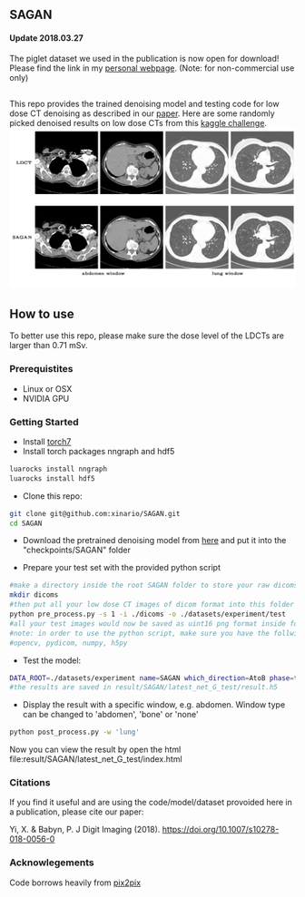 ## SAGAN

#### Update 2018.03.27
The piglet dataset we used in the publication is now open for download! Please find the link in my [personal webpage](http://homepage.usask.ca/~xiy525/). (Note: for non-commercial use only)

##
This repo provides the trained denoising model and testing code for low dose CT denoising as described in our [paper](https://link.springer.com/article/10.1007/s10278-018-0056-0).
Here are some randomly picked denoised results on low dose CTs from this [kaggle challenge](https://www.kaggle.com/c/data-science-bowl-2017/data). 
<img src="imgs/sample.jpg" width="900px"/>

## How to use
To better use this repo, please make sure the dose level of the LDCTs are larger than 0.71 mSv.
### Prerequistites
- Linux or OSX
- NVIDIA GPU

### Getting Started
- Install [torch7](http://torch.ch/docs/getting-started.html#_)
- Install torch packages nngraph and hdf5
```bash
luarocks install nngraph
luarocks install hdf5
```
- Clone this repo:
```bash
git clone git@github.com:xinario/SAGAN.git
cd SAGAN
```
- Download the pretrained denoising model from [here](https://1drv.ms/u/s!Aj4IQl4ug0_9gj4TTqVW1JhhHG5f) and put it into the "checkpoints/SAGAN" folder

- Prepare your test set with the provided python script
```bash
#make a directory inside the root SAGAN folder to store your raw dicoms, e.g. ./dicoms
mkdir dicoms
#then put all your low dose CT images of dicom format into this folder and run
python pre_process.py -s 1 -i ./dicoms -o ./datasets/experiment/test
#all your test images would now be saved as uint16 png format inside folder ./datasets/experiment/test. Arguement `-s 1` is to ensure the output images are stored in sequence.
#note: in order to use the python script, make sure you have the follwing packages installed
#opencv, pydicom, numpy, h5py
```
- Test the model:
```bash
DATA_ROOT=./datasets/experiment name=SAGAN which_direction=AtoB phase=test th test.lua
#the results are saved in result/SAGAN/latest_net_G_test/result.h5
```
- Display the result with a specific window, e.g. abdomen. Window type can be changed to 'abdomen', 'bone' or 'none'
```bash
python post_process.py -w 'lung'
```
Now you can view the result by open the html file:result/SAGAN/latest_net_G_test/index.html

### Citations
If you find it useful and are using the code/model/dataset provoided here in a publication, please cite our paper:

Yi, X. & Babyn, P. J Digit Imaging (2018). https://doi.org/10.1007/s10278-018-0056-0



### Acknowlegements
Code borrows heavily from [pix2pix](https://github.com/phillipi/pix2pix)
